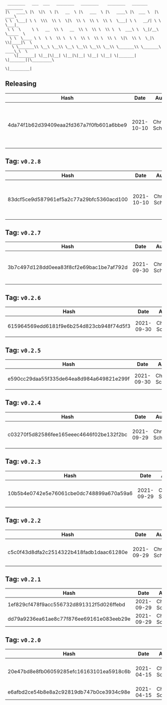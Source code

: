 ```
 ________   ___  ___   ________   ________    ________   _______    ________      
|\   ____\ |\  \|\  \ |\   __  \ |\   ___  \ |\   ____\ |\  ___ \  |\   ____\     
\ \  \___| \ \  \\\  \\ \  \|\  \\ \  \\ \  \\ \  \___| \ \   __/| \ \  \___|_    
 \ \  \     \ \   __  \\ \   __  \\ \  \\ \  \\ \  \  ___\ \  \_|/__\ \_____  \   
  \ \  \____ \ \  \ \  \\ \  \ \  \\ \  \\ \  \\ \  \|\  \\ \  \_|\ \\|____|\  \  
   \ \_______\\ \__\ \__\\ \__\ \__\\ \__\\ \__\\ \_______\\ \_______\ ____\_\  \ 
    \|_______| \|__|\|__| \|__|\|__| \|__| \|__| \|_______| \|_______||\_________\
                                                                      \|_________|
```

## Releasing
| Hash | Date | Author | Changes |
|------|------|--------|---------|
| 4da74f1b62d39409eaa2fd367a7f0fb601a6bbe9 | 2021-10-10 | Chris Schubert | Correcting gitignore to exclude .meta files for ignored directories |


 ## Tag: `v0.2.8`
| Hash | Date | Author | Changes |
|------|------|--------|---------|
| 83dcf5ce9d587961ef5a2c77a29bfc5360acd100 | 2021-10-10 | Chris Schubert | Appa project integration updates for packaging |


 ## Tag: `v0.2.7`
| Hash | Date | Author | Changes |
|------|------|--------|---------|
| 3b7c497d128dd0eea83f8cf2e69bac1be7af792d | 2021-09-30 | Chris Schubert | Removing extra unitypackages to decrease package size |


 ## Tag: `v0.2.6`
| Hash | Date | Author | Changes |
|------|------|--------|---------|
| 615964569edd6181f9e6b254d823cb948f74d5f3 | 2021-09-30 | Chris Schubert | Adding .unitypackage files to LFS |


 ## Tag: `v0.2.5`
| Hash | Date | Author | Changes |
|------|------|--------|---------|
| e590cc29daa55f335de64ea8d984a649821e299f | 2021-09-30 | Chris Schubert | Updates for packaging |


 ## Tag: `v0.2.4`
| Hash | Date | Author | Changes |
|------|------|--------|---------|
| c03270f5d82586fee165eeec4646f02be132f2bc | 2021-09-29 | Chris Schubert | Adding unity assembly definitionj |


 ## Tag: `v0.2.3`
| Hash | Date | Author | Changes |
|------|------|--------|---------|
| 10b5b4e0742e5e76061cbe0dc748899a670a59a6 | 2021-09-29 | Chris Schubert | Adding unity assembly definitionj |


 ## Tag: `v0.2.2`
| Hash | Date | Author | Changes |
|------|------|--------|---------|
| c5c0f43d8dfa2c2514322b418fadb1daac61280e | 2021-09-29 | Chris Schubert | Adding unity assembly definitionj |


 ## Tag: `v0.2.1`
| Hash | Date | Author | Changes |
|------|------|--------|---------|
| 1ef829cf478f9acc556732d891312f5d026ffebd | 2021-09-29 | Chris Schubert | Publishing to UPM |
| dd79a9236ea61ae8c77f876ee69161e083eeb29e | 2021-09-29 | Chris Schubert | Updating package |


 ## Tag: `v0.2.0`
| Hash | Date | Author | Changes |
|------|------|--------|---------|
| 20e47bd8e8fb06059285efc16163101ea5918c6b | 2021-04-15 | Chris Schubert | Initializing organization repository for project. |
| e6afbd2ce54b8e8a2c92819db747b0ce3934c98e | 2021-04-15 | Chris Schubert | Added README.md |
